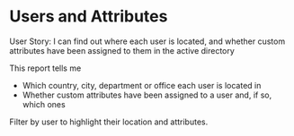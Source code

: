 # Users and Attributes

User Story: I can find out where each user is located, and whether custom attributes have been assigned to them in the active directory

This report tells me 

- Which country, city, department or office each user is located in
- Whether custom attributes have been assigned to a user and, if so, which ones

Filter by user to highlight their location and attributes.
